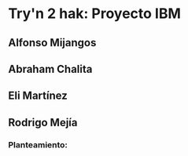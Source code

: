# Try'n 2 hak: Proyecto IBM
## Alfonso Mijangos
## Abraham Chalita
## Eli Martínez
## Rodrigo Mejía

### Planteamiento:

